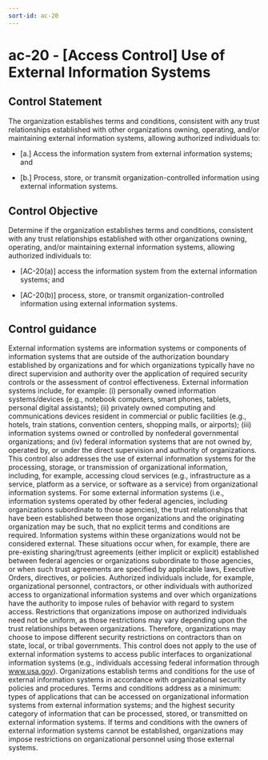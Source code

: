 ```yaml
---
sort-id: ac-20
---
```


# ac-20 - \[Access Control\] Use of External Information Systems

## Control Statement

The organization establishes terms and conditions, consistent with any trust relationships established with other organizations owning, operating, and/or maintaining external information systems, allowing authorized individuals to:

- \[a.\] Access the information system from external information systems; and

- \[b.\] Process, store, or transmit organization-controlled information using external information systems.

## Control Objective

Determine if the organization establishes terms and conditions, consistent with any trust relationships established with other organizations owning, operating, and/or maintaining external information systems, allowing authorized individuals to:

- \[AC-20(a)\] access the information system from the external information systems; and

- \[AC-20(b)\] process, store, or transmit organization-controlled information using external information systems.

## Control guidance

External information systems are information systems or components of information systems that are outside of the authorization boundary established by organizations and for which organizations typically have no direct supervision and authority over the application of required security controls or the assessment of control effectiveness. External information systems include, for example: (i) personally owned information systems/devices (e.g., notebook computers, smart phones, tablets, personal digital assistants); (ii) privately owned computing and communications devices resident in commercial or public facilities (e.g., hotels, train stations, convention centers, shopping malls, or airports); (iii) information systems owned or controlled by nonfederal governmental organizations; and (iv) federal information systems that are not owned by, operated by, or under the direct supervision and authority of organizations. This control also addresses the use of external information systems for the processing, storage, or transmission of organizational information, including, for example, accessing cloud services (e.g., infrastructure as a service, platform as a service, or software as a service) from organizational information systems. For some external information systems (i.e., information systems operated by other federal agencies, including organizations subordinate to those agencies), the trust relationships that have been established between those organizations and the originating organization may be such, that no explicit terms and conditions are required. Information systems within these organizations would not be considered external. These situations occur when, for example, there are pre-existing sharing/trust agreements (either implicit or explicit) established between federal agencies or organizations subordinate to those agencies, or when such trust agreements are specified by applicable laws, Executive Orders, directives, or policies. Authorized individuals include, for example, organizational personnel, contractors, or other individuals with authorized access to organizational information systems and over which organizations have the authority to impose rules of behavior with regard to system access. Restrictions that organizations impose on authorized individuals need not be uniform, as those restrictions may vary depending upon the trust relationships between organizations. Therefore, organizations may choose to impose different security restrictions on contractors than on state, local, or tribal governments. This control does not apply to the use of external information systems to access public interfaces to organizational information systems (e.g., individuals accessing federal information through www.usa.gov). Organizations establish terms and conditions for the use of external information systems in accordance with organizational security policies and procedures. Terms and conditions address as a minimum: types of applications that can be accessed on organizational information systems from external information systems; and the highest security category of information that can be processed, stored, or transmitted on external information systems. If terms and conditions with the owners of external information systems cannot be established, organizations may impose restrictions on organizational personnel using those external systems.
